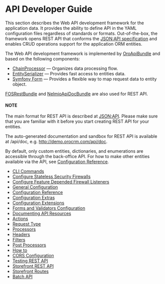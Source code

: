 <a id="web-api"></a>

# API Developer Guide

This section describes the Web API development framework for the application data. It provides the ability to define API in the YAML configuration files regardless of standards or formats. Out-of-the-box, the framework opens REST API that conforms the <a href="http://jsonapi.org/format/" target="_blank">JSON:API specification</a> and enables CRUD operations support for the application ORM entities.

The Web API development framework is implemented by [OroApiBundle](../../bundles/platform/ApiBundle/index.md#bundle-docs-platform-api-bundle) and based on the following components:

* <a href="https://github.com/oroinc/platform/tree/4.2/src/Oro/Component/ChainProcessor" target="_blank">ChainProcessor</a> — Organizes data processing flow.
* <a href="https://github.com/oroinc/platform/tree/4.2/src/Oro/Component/EntitySerializer" target="_blank">EntitySerializer</a> — Provides fast access to entities data.
* <a href="https://github.com/symfony/form" target="_blank">Symfony Form</a> — Provides a flexible way to map request data to entity object.

<a href="https://github.com/FriendsOfSymfony/FOSRestBundle" target="_blank">FOSRestBundle</a> and <a href="https://github.com/nelmio/NelmioApiDocBundle" target="_blank">NelmioApiDocBundle</a> are also used for REST API.

#### NOTE
The main format for REST API is described at <a href="http://jsonapi.org/" target="_blank">JSON:API</a>. Please make sure that you are familiar with it before you start creating REST API for your entities.

The auto-generated documentation and sandbox for REST API is available at /api/doc, e.g. <a href="http://demo.orocrm.com/api/doc" target="_blank">http://demo.orocrm.com/api/doc</a>.

By default, only custom entities, dictionaries, and enumerations are accessible through the back-office API. For how to make other entities available via the API, see [Configuration Reference](configuration.md#web-api-configuration).

* [CLI Commands](commands.md)
* [Configure Stateless Security Firewalls](security.md)
* [Configure Feature Depended Firewall Listeners](firewall-listeners.md)
* [General Configuration](configuration-general.md)
* [Configuration Reference](configuration.md)
* [Configuration Extras](configuration-extra.md)
* [Configuration Extensions](configuration-extensions.md)
* [Forms and Validators Configuration](forms.md)
* [Documenting API Resources](documentation.md)
* [Actions](actions.md)
* [Request Type](request-type.md)
* [Processors](processors.md)
* [Headers](headers.md)
* [Filters](filters.md)
* [Post Processors](post-processors.md)
* [How to](how-to.md)
* [CORS Configuration](cors.md)
* [Testing REST API](testing.md)
* [Storefront REST API](storefront.md)
* [Storefront Routes](storefront-routes.md)
* [Batch API](batch-api.md)

<!-- Frontend -->
